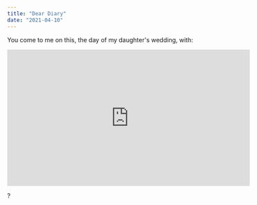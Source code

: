 ```yaml
---
title: "Dear Diary"
date: "2021-04-10"
---
```

You come to me on this, the day of my daughter's wedding, with:

<iframe width="560" height="315" src="https://source.unsplash.com/random/400x200" frameborder="0" allowfullscreen></iframe>

?